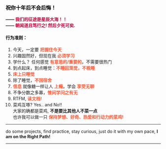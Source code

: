 ### <span style="color: #000000;">祝你十年后不会后悔！</span>

**—— <span style="color: #C70039;">我们的征途是星辰大海！！</span>**  
**—— <span style="color: #C70039;">朝闻道且笃行之! 然后夕死可矣.</span>**

#### <span style="color: #000000;">行为准则：</span>

1. 今天，一定要 **<span style="color: #FF5733;">把握住今天</span>**
2. 兴趣固然好，但现在我 **<span style="color: #FF5733;">必须学习</span>**  
3. 学什么？ 任何感觉 **<span style="color: #FF5733;">有意思的/重要的</span>**，不需要很热门 
4. 到点起床，到点睡觉：**<span style="color: #FF5733;">不睡回笼觉，不晚睡</span>** 
5. **<span style="color: #FF5733;">床上只睡觉</span>** 
6. 除了睡觉，**<span style="color: #FF5733;">不回宿舍</span>** 
7. **<span style="color: #FF5733;">信息</span>** 就像糖一样让人 **<span style="color: #FF5733;">上瘾</span>**，学会 **<span style="color: #FF5733;">享受无聊</span>**
8. 不争分数之多寡，**<span style="color: #FF5733;">惟问学问之有无</span>**
9. RTFM, **<span style="color: #FF5733;">读文档!</span>**
10. 菜鸡互啄? Yes.. and No!!  
    大家的确都是菜鸡, **不是要比其他人不菜一点**  
    也许我可以做一只 **<span style="color: #FF5733;">保持梦想、好奇、热爱和行动力的菜鸡!</span>**
---

do some projects, find practice, stay curious, just do it with my own pace, **I am on the Right Path!**

---



